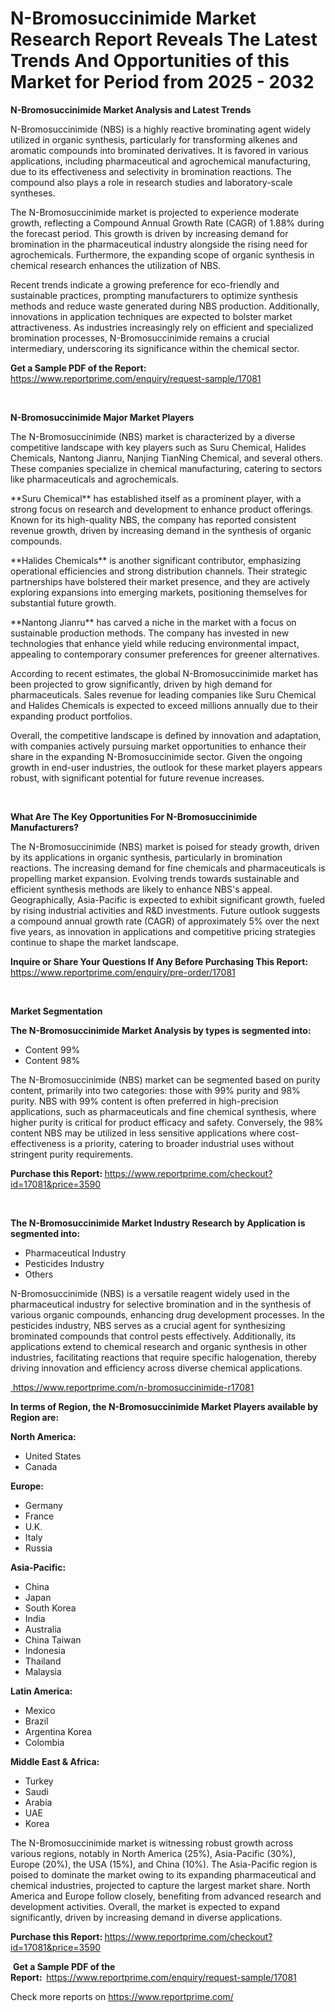 <p><h1>N-Bromosuccinimide Market Research Report Reveals The Latest Trends And Opportunities of this Market for Period from 2025 - 2032</h1></p><p><strong>N-Bromosuccinimide Market Analysis and Latest Trends</strong></p>
<p><p>N-Bromosuccinimide (NBS) is a highly reactive brominating agent widely utilized in organic synthesis, particularly for transforming alkenes and aromatic compounds into brominated derivatives. It is favored in various applications, including pharmaceutical and agrochemical manufacturing, due to its effectiveness and selectivity in bromination reactions. The compound also plays a role in research studies and laboratory-scale syntheses.</p><p>The N-Bromosuccinimide market is projected to experience moderate growth, reflecting a Compound Annual Growth Rate (CAGR) of 1.88% during the forecast period. This growth is driven by increasing demand for bromination in the pharmaceutical industry alongside the rising need for agrochemicals. Furthermore, the expanding scope of organic synthesis in chemical research enhances the utilization of NBS.</p><p>Recent trends indicate a growing preference for eco-friendly and sustainable practices, prompting manufacturers to optimize synthesis methods and reduce waste generated during NBS production. Additionally, innovations in application techniques are expected to bolster market attractiveness. As industries increasingly rely on efficient and specialized bromination processes, N-Bromosuccinimide remains a crucial intermediary, underscoring its significance within the chemical sector.</p></p>
<p><strong>Get a Sample PDF of the Report:&nbsp;</strong> <a href="https://www.reportprime.com/enquiry/request-sample/17081?utm_campaign=2655&utm_medium=2&utm_source=Github&utm_content=ia&utm_term=24032025&utm_id=n-bromosuccinimide">https://www.reportprime.com/enquiry/request-sample/17081</a></p>
<p>&nbsp;</p>
<p><strong>N-Bromosuccinimide Major Market Players</strong></p>
<p><p>The N-Bromosuccinimide (NBS) market is characterized by a diverse competitive landscape with key players such as Suru Chemical, Halides Chemicals, Nantong Jianru, Nanjing TianNing Chemical, and several others. These companies specialize in chemical manufacturing, catering to sectors like pharmaceuticals and agrochemicals.</p><p>**Suru Chemical** has established itself as a prominent player, with a strong focus on research and development to enhance product offerings. Known for its high-quality NBS, the company has reported consistent revenue growth, driven by increasing demand in the synthesis of organic compounds.</p><p>**Halides Chemicals** is another significant contributor, emphasizing operational efficiencies and strong distribution channels. Their strategic partnerships have bolstered their market presence, and they are actively exploring expansions into emerging markets, positioning themselves for substantial future growth.</p><p>**Nantong Jianru** has carved a niche in the market with a focus on sustainable production methods. The company has invested in new technologies that enhance yield while reducing environmental impact, appealing to contemporary consumer preferences for greener alternatives.</p><p>According to recent estimates, the global N-Bromosuccinimide market has been projected to grow significantly, driven by high demand for pharmaceuticals. Sales revenue for leading companies like Suru Chemical and Halides Chemicals is expected to exceed millions annually due to their expanding product portfolios. </p><p>Overall, the competitive landscape is defined by innovation and adaptation, with companies actively pursuing market opportunities to enhance their share in the expanding N-Bromosuccinimide sector. Given the ongoing growth in end-user industries, the outlook for these market players appears robust, with significant potential for future revenue increases.</p></p>
<p>&nbsp;</p>
<p><strong>What Are The Key Opportunities For N-Bromosuccinimide Manufacturers?</strong></p>
<p><p>The N-Bromosuccinimide (NBS) market is poised for steady growth, driven by its applications in organic synthesis, particularly in bromination reactions. The increasing demand for fine chemicals and pharmaceuticals is propelling market expansion. Evolving trends towards sustainable and efficient synthesis methods are likely to enhance NBS's appeal. Geographically, Asia-Pacific is expected to exhibit significant growth, fueled by rising industrial activities and R&D investments. Future outlook suggests a compound annual growth rate (CAGR) of approximately 5% over the next five years, as innovation in applications and competitive pricing strategies continue to shape the market landscape.</p></p>
<p><strong>Inquire or Share Your Questions If Any Before Purchasing This Report:</strong> <a href="https://www.reportprime.com/enquiry/pre-order/17081?utm_campaign=2655&utm_medium=2&utm_source=Github&utm_content=ia&utm_term=24032025&utm_id=n-bromosuccinimide">https://www.reportprime.com/enquiry/pre-order/17081</a></p>
<p>&nbsp;</p>
<p><strong>Market Segmentation</strong></p>
<p><strong>The N-Bromosuccinimide Market Analysis by types is segmented into:</strong></p>
<p><ul><li>Content 99%</li><li>Content 98%</li></ul></p>
<p><p>The N-Bromosuccinimide (NBS) market can be segmented based on purity content, primarily into two categories: those with 99% purity and 98% purity. NBS with 99% content is often preferred in high-precision applications, such as pharmaceuticals and fine chemical synthesis, where higher purity is critical for product efficacy and safety. Conversely, the 98% content NBS may be utilized in less sensitive applications where cost-effectiveness is a priority, catering to broader industrial uses without stringent purity requirements.</p></p>
<p><strong>Purchase this Report:&nbsp;</strong><a href="https://www.reportprime.com/checkout?id=17081&price=3590&utm_campaign=2655&utm_medium=2&utm_source=Github&utm_content=ia&utm_term=24032025&utm_id=n-bromosuccinimide">https://www.reportprime.com/checkout?id=17081&price=3590</a></p>
<p>&nbsp;</p>
<p><strong>The N-Bromosuccinimide Market Industry Research by Application is segmented into:</strong></p>
<p><ul><li>Pharmaceutical Industry</li><li>Pesticides Industry</li><li>Others</li></ul></p>
<p><p>N-Bromosuccinimide (NBS) is a versatile reagent widely used in the pharmaceutical industry for selective bromination and in the synthesis of various organic compounds, enhancing drug development processes. In the pesticides industry, NBS serves as a crucial agent for synthesizing brominated compounds that control pests effectively. Additionally, its applications extend to chemical research and organic synthesis in other industries, facilitating reactions that require specific halogenation, thereby driving innovation and efficiency across diverse chemical applications.</p></p>
<p><a href="https://www.reportprime.com/n-bromosuccinimide-r17081?utm_campaign=2655&utm_medium=2&utm_source=Github&utm_content=ia&utm_term=24032025&utm_id=n-bromosuccinimide">&nbsp;https://www.reportprime.com/n-bromosuccinimide-r17081</a></p>
<p><strong>In terms of Region, the N-Bromosuccinimide Market Players available by Region are:</strong></p>
<p>
    <p> <strong> North America: </strong>
        <ul>
            <li>United States</li>
            <li>Canada</li>
        </ul>
        </p> 
    <p> <strong> Europe: </strong>
        <ul>
            <li>Germany</li>
            <li>France</li>
            <li>U.K.</li>
            <li>Italy</li>
            <li>Russia</li>
        </ul>
        </p> 
    <p> <strong> Asia-Pacific: </strong>
        <ul>
            <li>China</li>
            <li>Japan</li>
            <li>South Korea</li>
            <li>India</li>
            <li>Australia</li>
            <li>China Taiwan</li>
            <li>Indonesia</li>
            <li>Thailand</li>
            <li>Malaysia</li>
        </ul>
        </p> 
    <p> <strong> Latin America: </strong>
        <ul>
            <li>Mexico</li>
            <li>Brazil</li>
            <li>Argentina Korea</li>
            <li>Colombia</li>
        </ul>
        </p> 
    <p> <strong> Middle East & Africa: </strong>
        <ul>
            <li>Turkey</li>
            <li>Saudi</li>
            <li>Arabia</li>
            <li>UAE</li>
            <li>Korea</li>
        </ul>
    </p>
    </p>
<p><p>The N-Bromosuccinimide market is witnessing robust growth across various regions, notably in North America (25%), Asia-Pacific (30%), Europe (20%), the USA (15%), and China (10%). The Asia-Pacific region is poised to dominate the market owing to its expanding pharmaceutical and chemical industries, projected to capture the largest market share. North America and Europe follow closely, benefiting from advanced research and development activities. Overall, the market is expected to expand significantly, driven by increasing demand in diverse applications.</p></p>
<p><strong>Purchase this Report: </strong><a href="https://www.reportprime.com/checkout?id=17081&price=3590&utm_campaign=2655&utm_medium=2&utm_source=Github&utm_content=ia&utm_term=24032025&utm_id=n-bromosuccinimide">https://www.reportprime.com/checkout?id=17081&price=3590</a></p>
<p>&nbsp;<strong>Get a Sample PDF of the Report:&nbsp;&nbsp;</strong><a href="https://www.reportprime.com/enquiry/request-sample/17081?utm_campaign=2655&utm_medium=2&utm_source=Github&utm_content=ia&utm_term=24032025&utm_id=n-bromosuccinimide">https://www.reportprime.com/enquiry/request-sample/17081</a></p>
<p><strong></strong></p>
<p>Check more reports on <a href="https://www.reportprime.com/?utm_campaign=2655&utm_medium=2&utm_source=Github&utm_content=ia&utm_term=24032025&utm_id=n-bromosuccinimide">https://www.reportprime.com/</a></p>